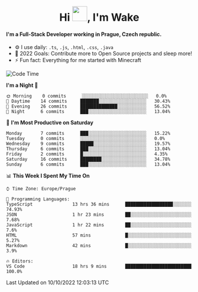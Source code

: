<h1 align="center">Hi <img src="https://raw.githubusercontent.com/MrWakeCZ/MrWakeCZ/master/Hi.gif" width="40px" />, I'm Wake</h1>

#### I'm a Full-Stack Developer working in Prague, Czech republic.
- ⚙️ I use daily: `.ts`, `.js`, `.html`, `.css`, `.java`
- 🥅 2022 Goals: Contribute more to Open Source projects and sleep more!
- ⚡ Fun fact: Everything for me started with Minecraft

<!--START_SECTION:waka-->
![Code Time](http://img.shields.io/badge/Code%20Time-2%2C717%20hrs%2020%20mins-blue)

**I'm a Night 🦉** 

```text
🌞 Morning    0 commits      ░░░░░░░░░░░░░░░░░░░░░░░░░   0.0% 
🌆 Daytime    14 commits     ███████░░░░░░░░░░░░░░░░░░   30.43% 
🌃 Evening    26 commits     ██████████████░░░░░░░░░░░   56.52% 
🌙 Night      6 commits      ███░░░░░░░░░░░░░░░░░░░░░░   13.04%

```
📅 **I'm Most Productive on Saturday** 

```text
Monday       7 commits      ███░░░░░░░░░░░░░░░░░░░░░░   15.22% 
Tuesday      0 commits      ░░░░░░░░░░░░░░░░░░░░░░░░░   0.0% 
Wednesday    9 commits      █████░░░░░░░░░░░░░░░░░░░░   19.57% 
Thursday     6 commits      ███░░░░░░░░░░░░░░░░░░░░░░   13.04% 
Friday       2 commits      █░░░░░░░░░░░░░░░░░░░░░░░░   4.35% 
Saturday     16 commits     ████████░░░░░░░░░░░░░░░░░   34.78% 
Sunday       6 commits      ███░░░░░░░░░░░░░░░░░░░░░░   13.04%

```


📊 **This Week I Spent My Time On** 

```text
⌚︎ Time Zone: Europe/Prague

💬 Programming Languages: 
TypeScript               13 hrs 36 mins      ██████████████████░░░░░░░   74.93% 
JSON                     1 hr 23 mins        ██░░░░░░░░░░░░░░░░░░░░░░░   7.68% 
JavaScript               1 hr 22 mins        ██░░░░░░░░░░░░░░░░░░░░░░░   7.6% 
HTML                     57 mins             █░░░░░░░░░░░░░░░░░░░░░░░░   5.27% 
Markdown                 42 mins             █░░░░░░░░░░░░░░░░░░░░░░░░   3.9%

🔥 Editors: 
VS Code                  18 hrs 9 mins       █████████████████████████   100.0%

```


 Last Updated on 10/10/2022 12:03:13 UTC
<!--END_SECTION:waka-->
